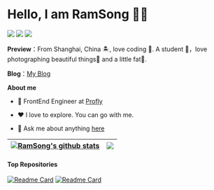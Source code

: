 # Hello, I am RamSong 👏🏻

![](https://img.shields.io/badge/python-3.8-orange?style=for-the-badge&logo=python&logoColor=orange)
![](https://img.shields.io/badge/java-15-blue?style=for-the-badge&logo=java&logoColor=blue)
![](https://img.shields.io/badge/html-15-green?style=for-the-badge&logo=html&logoColor=green)

**Preview**：From Shanghai, China 🏝, love coding 🐍. A student 🏫，love photographing beautiful things🌿 and a little fat🍔.

**Blog**：[My Blog](https://blog.ramsong.cn)

**About me**

- 💼 FrontEnd Engineer at [Profly](http://profly.work/)

- ❤️ I love to explore. You can go with me.

- 💬 Ask me about anything [here](https://github.com/RamSong/RamSong/issues)


| <a href="https://github.com/anuraghazra/github-readme-stats"><img align="center" src="https://github-readme-stats.vercel.app/api?username=RamSong&show_icons=true&include_all_commits=true&theme=tokyonight&hide_border=true" alt="RamSong's github stats" /></a> | <a href="https://github.com/anuraghazra/github-readme-stats"><img align="center" src="https://github-readme-stats.vercel.app/api/top-langs/?username=RamSong&layout=compact&theme=buefy&hide_border=true" /></a> |
| ------------- | ------------- |

#### Top Repositories


[![Readme Card](https://github-readme-stats.vercel.app/api/pin/?username=RamSong&repo=DownloadCenter)](https://github.com/RamSong/DownloadCenter)
[![Readme Card](https://github-readme-stats.vercel.app/api/pin/?username=RamSong&repo=homework)](https://github.com/RamSong/homework)
